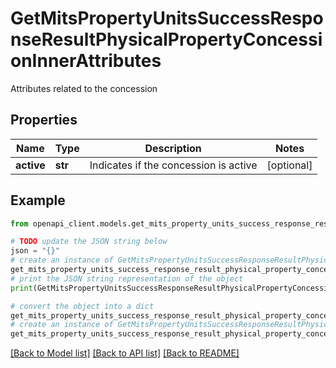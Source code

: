 # GetMitsPropertyUnitsSuccessResponseResultPhysicalPropertyConcessionInnerAttributes

Attributes related to the concession

## Properties

Name | Type | Description | Notes
------------ | ------------- | ------------- | -------------
**active** | **str** | Indicates if the concession is active | [optional] 

## Example

```python
from openapi_client.models.get_mits_property_units_success_response_result_physical_property_concession_inner_attributes import GetMitsPropertyUnitsSuccessResponseResultPhysicalPropertyConcessionInnerAttributes

# TODO update the JSON string below
json = "{}"
# create an instance of GetMitsPropertyUnitsSuccessResponseResultPhysicalPropertyConcessionInnerAttributes from a JSON string
get_mits_property_units_success_response_result_physical_property_concession_inner_attributes_instance = GetMitsPropertyUnitsSuccessResponseResultPhysicalPropertyConcessionInnerAttributes.from_json(json)
# print the JSON string representation of the object
print(GetMitsPropertyUnitsSuccessResponseResultPhysicalPropertyConcessionInnerAttributes.to_json())

# convert the object into a dict
get_mits_property_units_success_response_result_physical_property_concession_inner_attributes_dict = get_mits_property_units_success_response_result_physical_property_concession_inner_attributes_instance.to_dict()
# create an instance of GetMitsPropertyUnitsSuccessResponseResultPhysicalPropertyConcessionInnerAttributes from a dict
get_mits_property_units_success_response_result_physical_property_concession_inner_attributes_from_dict = GetMitsPropertyUnitsSuccessResponseResultPhysicalPropertyConcessionInnerAttributes.from_dict(get_mits_property_units_success_response_result_physical_property_concession_inner_attributes_dict)
```
[[Back to Model list]](../README.md#documentation-for-models) [[Back to API list]](../README.md#documentation-for-api-endpoints) [[Back to README]](../README.md)


